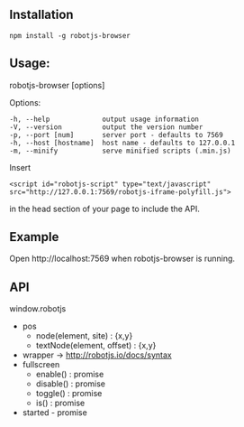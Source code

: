 ## Installation
```
npm install -g robotjs-browser
```
## Usage: 

robotjs-browser [options]

  Options:

    -h, --help             output usage information
    -V, --version          output the version number
    -p, --port [num]       server port - defaults to 7569
    -h, --host [hostname]  host name - defaults to 127.0.0.1
    -m, --minify           serve minified scripts (.min.js)

Insert
```
<script id="robotjs-script" type="text/javascript" src="http://127.0.0.1:7569/robotjs-iframe-polyfill.js">
```
in the head section of your page to include the API.

## Example
Open http://localhost:7569 when robotjs-browser is running.

## API
window.robotjs
 - pos
	 - node(element, site) : {x,y}
	 - textNode(element, offset) : {x,y}
 - wrapper → http://robotjs.io/docs/syntax
 - fullscreen
	 - enable() : promise
	 - disable() : promise
	 - toggle() : promise
	 - is() : promise
 - started - promise
